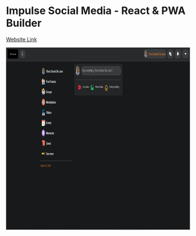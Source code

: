 # Impulse Social Media - React & PWA Builder


[Website Link](https://impulsesocialmedia.netlify.app)

<img src="img/1.png" width="900" height="500" >
